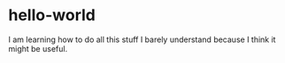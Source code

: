 # hello-world
I am learning how to do all this stuff I barely understand because I think it might be useful.

